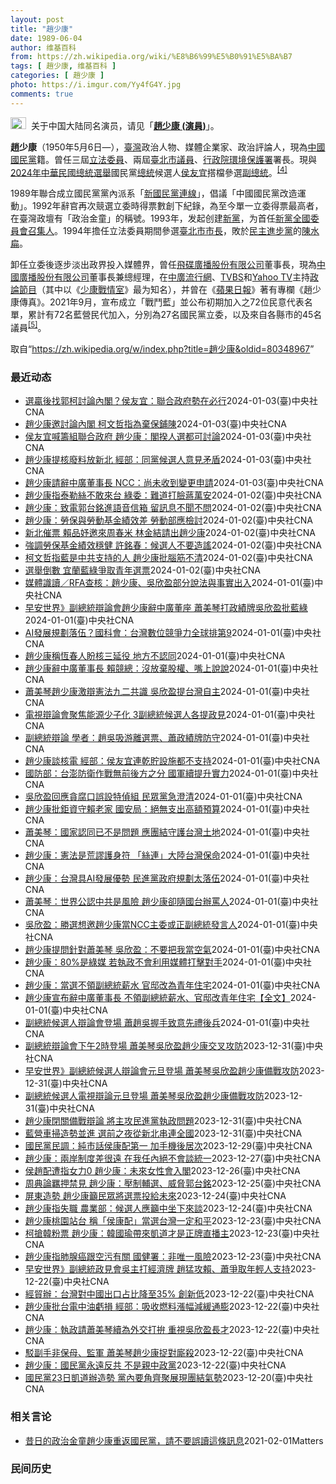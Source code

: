 ```yaml
---
layout: post
title: "趙少康"
date: 1989-06-04
author: 维基百科
from: https://zh.wikipedia.org/wiki/%E8%B6%99%E5%B0%91%E5%BA%B7
tags: [ 趙少康, 维基百科 ]
categories: [ 趙少康 ]
photo: https://i.imgur.com/Yy4fG4Y.jpg
comments: true
---
```

<div class="mw-content-ltr mw-parser-output" lang="zh" dir="ltr"><div role="note" class="hatnote navigation-not-searchable"><span typeof="mw:File"><a href="/wiki/Wikipedia:%E6%B6%88%E6%AD%A7%E4%B9%89" title="Wikipedia:消歧义"><img src="//upload.wikimedia.org/wikipedia/commons/thumb/5/5f/Disambig_gray.svg/25px-Disambig_gray.svg.png" decoding="async" width="25" height="19" class="mw-file-element" srcset="//upload.wikimedia.org/wikipedia/commons/thumb/5/5f/Disambig_gray.svg/38px-Disambig_gray.svg.png 1.5x, //upload.wikimedia.org/wikipedia/commons/thumb/5/5f/Disambig_gray.svg/50px-Disambig_gray.svg.png 2x" data-file-width="220" data-file-height="168"></a></span>&nbsp;&nbsp;关于中国大陆同名演员，请见「<b><a href="/wiki/%E8%B6%99%E5%B0%91%E5%BA%B7_(%E6%BC%94%E5%93%A1)" title="趙少康 (演員)">趙少康 (演員)</a></b>」。</div>

<p><b>趙少康</b>（1950年5月6日<span class="useeditintro" title="Template:BLP editintro">—</span>），<a href="/wiki/%E8%87%BA%E7%81%A3" title="臺灣">臺灣</a>政治人物、媒體企業家、政治評論人，現為<a href="/wiki/%E4%B8%AD%E5%9C%8B%E5%9C%8B%E6%B0%91%E9%BB%A8" title="中國國民黨">中國國民黨</a>籍。曾任三屆<a href="/wiki/%E7%AB%8B%E6%B3%95%E5%A7%94%E5%93%A1" class="mw-redirect" title="立法委員">立法委員</a>、兩屆<a href="/wiki/%E8%87%BA%E5%8C%97%E5%B8%82%E8%AD%B0%E5%93%A1" class="mw-redirect" title="臺北市議員">臺北市議員</a>、<a href="/wiki/%E8%A1%8C%E6%94%BF%E9%99%A2%E7%92%B0%E5%A2%83%E4%BF%9D%E8%AD%B7%E7%BD%B2" class="mw-redirect" title="行政院環境保護署">行政院環境保護署</a>署長。現與<a href="/wiki/2024%E5%B9%B4%E4%B8%AD%E8%8F%AF%E6%B0%91%E5%9C%8B%E7%B8%BD%E7%B5%B1%E9%81%B8%E8%88%89" title="2024年中華民國總統選舉">2024年中華民國總統選舉</a>國民黨<a href="/wiki/%E4%B8%AD%E8%8F%AF%E6%B0%91%E5%9C%8B%E7%B8%BD%E7%B5%B1" title="中華民國總統">總統</a>候選人<a href="/wiki/%E4%BE%AF%E5%8F%8B%E5%AE%9C" title="侯友宜">侯友宜</a>搭檔參選<a href="/wiki/%E4%B8%AD%E8%8F%AF%E6%B0%91%E5%9C%8B%E5%89%AF%E7%B8%BD%E7%B5%B1" title="中華民國副總統">副總統</a>。<sup id="cite_ref-cna20231124_4-0" class="reference"><a href="#cite_note-cna20231124-4">[4]</a></sup>
</p><p>1989年聯合成立國民黨黨內派系「<a href="/wiki/%E6%96%B0%E5%9C%8B%E6%B0%91%E9%BB%A8%E9%80%A3%E7%B7%9A" title="新國民黨連線">新國民黨連線</a>」，倡議「中國國民黨改造運動」。1992年辭官再次競選立委時得票數創下紀錄，為至今單一立委得票最高者，在臺灣政壇有「政治金童」的稱號。1993年，发起创建<a href="/wiki/%E6%96%B0%E9%BB%A8" title="新黨">新黨</a>，为首任<a href="/wiki/%E6%96%B0%E9%BB%A8#歷任最高領導人" title="新黨">新黨全國委員會召集人</a>。1994年擔任立法委員期間參選<a href="/wiki/1994%E5%B9%B4%E4%B8%AD%E8%8F%AF%E6%B0%91%E5%9C%8B%E7%9C%81%E5%B8%82%E9%95%B7%E6%9A%A8%E7%9C%81%E5%B8%82%E8%AD%B0%E5%93%A1%E9%81%B8%E8%88%89" title="1994年中華民國省市長暨省市議員選舉">臺北市市長</a>，敗於<a href="/wiki/%E6%B0%91%E4%B8%BB%E9%80%B2%E6%AD%A5%E9%BB%A8" title="民主進步黨">民主進步黨</a>的<a href="/wiki/%E9%99%B3%E6%B0%B4%E6%89%81" title="陳水扁">陳水扁</a>。
</p><p>卸任立委後逐步淡出政界投入媒體界，曾任<a href="/wiki/%E9%A3%9B%E7%A2%9F%E5%BB%A3%E6%92%AD%E8%82%A1%E4%BB%BD%E6%9C%89%E9%99%90%E5%85%AC%E5%8F%B8" class="mw-redirect" title="飛碟廣播股份有限公司">飛碟廣播股份有限公司</a>董事長，現為<a href="/wiki/%E4%B8%AD%E5%9C%8B%E5%BB%A3%E6%92%AD%E8%82%A1%E4%BB%BD%E6%9C%89%E9%99%90%E5%85%AC%E5%8F%B8" class="mw-redirect" title="中國廣播股份有限公司">中國廣播股份有限公司</a>董事長兼總經理，在<a href="/wiki/%E4%B8%AD%E5%BB%A3%E6%B5%81%E8%A1%8C%E7%B6%B2" title="中廣流行網">中廣流行網</a>、<a href="/wiki/TVBS%E9%A0%BB%E9%81%93" class="mw-redirect" title="TVBS頻道">TVBS</a>和<a href="/wiki/Yahoo_TV" class="mw-redirect" title="Yahoo TV">Yahoo TV</a>主持<a href="/wiki/%E6%94%BF%E8%AB%96%E7%AF%80%E7%9B%AE" title="政論節目">政論節目</a>（其中以《<a href="/wiki/%E5%B0%91%E5%BA%B7%E6%88%B0%E6%83%85%E5%AE%A4" class="mw-redirect" title="少康戰情室">少康戰情室</a>》最为知名），并曾在《<a href="/wiki/%E5%8F%B0%E7%81%A3%E8%98%8B%E6%9E%9C%E6%97%A5%E5%A0%B1" class="mw-redirect" title="台灣蘋果日報">蘋果日報</a>》著有專欄《趙少康傳真》。2021年9月，宣布成立「戰鬥藍」並公布初期加入之72位民意代表名單，累計有72名藍營民代加入，分別為27名國民黨立委，以及來自各縣市的45名議員<sup id="cite_ref-pure-fighters_5-0" class="reference"><a href="#cite_note-pure-fighters-5">[5]</a></sup>。
</p>
<meta property="mw:PageProp/toc">
</div><!--esi <esi:include src="/esitest-fa8a495983347898/content" /> --><noscript><img src="https://login.wikimedia.org/wiki/Special:CentralAutoLogin/start?type=1x1" alt="" width="1" height="1" style="border: none; position: absolute;"></noscript>
<div class="printfooter" data-nosnippet="">取自“<a dir="ltr" href="https://zh.wikipedia.org/w/index.php?title=趙少康&amp;oldid=80348967">https://zh.wikipedia.org/w/index.php?title=趙少康&amp;oldid=80348967</a>”</div><div id="recent-news"><h3>最近动态</h3><ul><li><a href="https://nodebe4.github.io/waimei/2024-01-03/%E9%81%B8%E8%B4%8F%E5%BE%8C%E6%89%BE%E9%83%AD%E6%9F%AF%E8%A8%8E%E8%AB%96%E5%85%A7%E9%96%A3-%E4%BE%AF%E5%8F%8B%E5%AE%9C-%E8%81%AF%E5%90%88%E6%94%BF%E5%BA%9C%E5%8B%A2%E5%9C%A8%E5%BF%85%E8%A1%8C" title="選贏後找郭柯討論內閣？侯友宜：聯合政府勢在必行—— （中央社記者劉冠廷台北4日電）國民黨副總統候選人趙少康表示，如果侯康配贏，可以邀請民眾黨總統候選人柯文哲、鴻海創辦人郭台銘一起討論內閣人事。國...">選贏後找郭柯討論內閣？侯友宜：聯合政府勢在必行</a><time>2024-01-03</time><a class="tag">(臺)中央社CNA</a></li>
<li><a href="https://nodebe4.github.io/waimei/2024-01-03/%E8%B6%99%E5%B0%91%E5%BA%B7%E9%82%80%E8%A8%8E%E8%AB%96%E5%85%A7%E9%96%A3-%E6%9F%AF%E6%96%87%E5%93%B2%E6%8C%87%E7%82%BA%E6%A3%84%E4%BF%9D%E9%8B%AA%E9%99%B3" title="趙少康邀討論內閣 柯文哲指為棄保鋪陳—— （中央社記者郭宣彣新竹縣4日電）國民黨副總統候選人趙少康昨天說，若侯康配贏，可找民眾黨總統候選人柯文哲等討論內閣人事。柯文哲今天說，國民黨沒有正直誠信，...">趙少康邀討論內閣 柯文哲指為棄保鋪陳</a><time>2024-01-03</time><a class="tag">(臺)中央社CNA</a></li>
<li><a href="https://nodebe4.github.io/waimei/2024-01-03/%E4%BE%AF%E5%8F%8B%E5%AE%9C%E5%96%8A%E7%B1%8C%E7%B5%84%E8%81%AF%E5%90%88%E6%94%BF%E5%BA%9C-%E8%B6%99%E5%B0%91%E5%BA%B7-%E9%96%A3%E6%8F%86%E4%BA%BA%E9%81%B8%E9%83%BD%E5%8F%AF%E8%A8%8E%E8%AB%96" title="侯友宜喊籌組聯合政府 趙少康：閣揆人選都可討論—— （中央社記者王承中台北3日電）國民黨總統候選人侯友宜日前表示，聯合政府勢在必行。國民黨副總統候選人趙少康今天說，他個人認為，如果侯康配贏，可以...">侯友宜喊籌組聯合政府 趙少康：閣揆人選都可討論</a><time>2024-01-03</time><a class="tag">(臺)中央社CNA</a></li>
<li><a href="https://nodebe4.github.io/waimei/2024-01-03/%E8%B6%99%E5%B0%91%E5%BA%B7%E6%8F%90%E6%A0%B8%E5%BB%A2%E6%96%99%E6%94%BE%E6%96%B0%E5%8C%97-%E7%B6%93%E9%83%A8-%E5%90%8C%E9%BB%A8%E5%80%99%E9%81%B8%E4%BA%BA%E6%84%8F%E8%A6%8B%E7%9F%9B%E7%9B%BE" title="趙少康提核廢料放新北 經部：同黨候選人意見矛盾—— （中央社記者曾智怡台北3日電）針對國民黨副總統候選人趙少康提出核廢料預計放核一、核二廠地下，意即新北市地下，經濟部表示，「侯市長多次主張新北市...">趙少康提核廢料放新北 經部：同黨候選人意見矛盾</a><time>2024-01-03</time><a class="tag">(臺)中央社CNA</a></li>
<li><a href="https://nodebe4.github.io/waimei/2024-01-03/%E8%B6%99%E5%B0%91%E5%BA%B7%E8%AB%8B%E8%BE%AD%E4%B8%AD%E5%BB%A3%E8%91%A3%E4%BA%8B%E9%95%B7-NCC-%E5%B0%9A%E6%9C%AA%E6%94%B6%E5%88%B0%E8%AE%8A%E6%9B%B4%E7%94%B3%E8%AB%8B" title="趙少康請辭中廣董事長 NCC：尚未收到變更申請—— 國民黨副總統候選人趙少康1日在2024副總統候選人電視辯論會中宣布辭去中廣董事長，會後也向媒體秀出辭職書。中央社記者鄭清元攝 113年1月1日...">趙少康請辭中廣董事長 NCC：尚未收到變更申請</a><time>2024-01-03</time><a class="tag">(臺)中央社CNA</a></li>
<li><a href="https://nodebe4.github.io/waimei/2024-01-02/%E8%B6%99%E5%B0%91%E5%BA%B7%E6%8C%87%E6%B3%B0%E5%8B%92%E7%B5%B2%E4%B8%8D%E6%95%A2%E4%BE%86%E5%8F%B0-%E7%B6%A0%E5%A7%94-%E9%9B%A3%E9%81%93%E6%89%93%E8%87%89%E8%94%A3%E8%90%AC%E5%AE%89" title="趙少康指泰勒絲不敢來台 綠委：難道打臉蔣萬安—— （中央社記者王揚宇台北3日電）針對國民黨副總統候選人趙少康指稱，歌手泰勒絲因為台灣有戰爭風險不敢來，民進黨立法院黨團副書記長洪申翰今天受訪表示，...">趙少康指泰勒絲不敢來台 綠委：難道打臉蔣萬安</a><time>2024-01-02</time><a class="tag">(臺)中央社CNA</a></li>
<li><a href="https://nodebe4.github.io/waimei/2024-01-02/%E8%B6%99%E5%B0%91%E5%BA%B7-%E8%87%B4%E9%9B%BB%E9%83%AD%E5%8F%B0%E9%8A%98%E9%80%B2%E8%AA%9E%E9%9F%B3%E4%BF%A1%E7%AE%B1-%E7%95%99%E8%A8%8A%E6%81%AF%E4%B8%8D%E8%81%9E%E4%B8%8D%E5%95%8F" title="趙少康：致電郭台銘進語音信箱 留訊息不聞不問—— （中央社記者高華謙台北2日電）國民黨副總統候選人趙少康今天說，他至今打電話給鴻海創辦人郭台銘都直接進語音信箱，他有留話也有寫訊息，但郭台銘都不聞...">趙少康：致電郭台銘進語音信箱 留訊息不聞不問</a><time>2024-01-02</time><a class="tag">(臺)中央社CNA</a></li>
<li><a href="https://nodebe4.github.io/waimei/2024-01-02/%E8%B6%99%E5%B0%91%E5%BA%B7-%E5%8B%9E%E4%BF%9D%E8%88%87%E5%8B%9E%E5%8B%95%E5%9F%BA%E9%87%91%E7%B8%BE%E6%95%88%E5%B7%AE-%E5%8B%9E%E5%8B%95%E9%83%A8%E6%87%89%E6%AA%A2%E8%A8%8E" title="趙少康：勞保與勞動基金績效差 勞動部應檢討—— （中央社記者高華謙、范正祥台北2日電）針對勞動部指勞動基金與勞保基金收益率皆創歷年新高，國民黨副總統候選人趙少康表示，去年勞動部績效沒有台股大盤一...">趙少康：勞保與勞動基金績效差 勞動部應檢討</a><time>2024-01-02</time><a class="tag">(臺)中央社CNA</a></li>
<li><a href="https://nodebe4.github.io/waimei/2024-01-02/%E6%96%B0%E5%8C%97%E5%82%AC%E7%A5%A8-%E8%B3%B4%E5%93%81%E5%A6%A4%E9%82%80%E4%BE%86%E5%91%A8%E6%98%A5%E7%B1%B3-%E6%9E%97%E9%87%91%E7%B5%90%E8%AB%8B%E5%87%BA%E8%B6%99%E5%B0%91%E5%BA%B7" title="新北催票 賴品妤邀來周春米 林金結請出趙少康—— （中央社記者王鴻國新北2日電）進入黃金周最後衝刺，新北市各政黨立委候選人都拚掃街拜票，民進黨候選人賴品妤邀屏東縣長周春米市場拜票，而國民黨候選人...">新北催票 賴品妤邀來周春米 林金結請出趙少康</a><time>2024-01-02</time><a class="tag">(臺)中央社CNA</a></li>
<li><a href="https://nodebe4.github.io/waimei/2024-01-02/%E5%BC%B7%E8%AA%BF%E5%8B%9E%E4%BF%9D%E5%9F%BA%E9%87%91%E7%B8%BE%E6%95%88%E7%A9%A9%E5%81%A5-%E8%A8%B1%E9%8A%98%E6%98%A5-%E5%80%99%E9%81%B8%E4%BA%BA%E4%B8%8D%E8%A6%81%E9%80%A0%E8%AC%A0" title="強調勞保基金績效穩健 許銘春：候選人不要造謠—— （中央社記者蔡孟妤高雄2日電）針對國民黨副總統候選人趙少康提到應提高勞保基金管理收益，勞動部長許銘春今天說，勞保基金績效穩健，去年全年收益估可超...">強調勞保基金績效穩健 許銘春：候選人不要造謠</a><time>2024-01-02</time><a class="tag">(臺)中央社CNA</a></li>
<li><a href="https://nodebe4.github.io/waimei/2024-01-02/%E6%9F%AF%E6%96%87%E5%93%B2%E6%8C%87%E8%97%8D%E6%98%AF%E4%B8%AD%E5%85%B1%E6%94%AF%E6%8C%81%E7%9A%84%E4%BA%BA-%E8%B6%99%E5%B0%91%E5%BA%B7%E6%89%B9%E8%85%A6%E7%AD%8B%E4%B8%8D%E6%B8%85" title="柯文哲指藍是中共支持的人 趙少康批腦筋不清—— （中央社記者王鴻國新北2日電）針對是否與國民黨還有得談的議題，民眾黨總統候選人柯文哲今天表示，「已經是中共支持的人了，還談什麼」。國民黨副總統候選...">柯文哲指藍是中共支持的人 趙少康批腦筋不清</a><time>2024-01-02</time><a class="tag">(臺)中央社CNA</a></li>
<li><a href="https://nodebe4.github.io/waimei/2024-01-02/%E9%81%B8%E8%88%89%E5%80%92%E6%95%B8-%E5%AE%9C%E8%98%AD%E8%97%8D%E7%B6%A0%E7%88%AD%E5%8F%96%E9%9D%92%E5%B9%B4%E9%81%B8%E7%A5%A8" title="選舉倒數 宜蘭藍綠爭取青年選票—— （中央社記者沈如峰宜蘭縣2日電）選舉倒數，宜蘭綠營明天起增派「青年陸戰隊」掃街，爭取青年等族群選票；宜蘭藍營預定明天邀請國民黨副總統候選人趙少康與青年對談，盼...">選舉倒數 宜蘭藍綠爭取青年選票</a><time>2024-01-02</time><a class="tag">(臺)中央社CNA</a></li>
<li><a href="https://nodebe4.github.io/waimei/2024-01-01/%E5%AA%92%E9%AB%94%E8%AD%98%E8%AE%80-RFA%E6%9F%A5%E6%A0%B8-%E8%B6%99%E5%B0%91%E5%BA%B7-%E5%90%B3%E6%AC%A3%E7%9B%88%E9%83%A8%E5%88%86%E8%AA%AA%E6%B3%95%E8%88%87%E4%BA%8B%E5%AF%A6%E5%87%BA%E5%85%A5" title="媒體識讀／RFA查核：趙少康、吳欣盈部分說法與事實出入—— （中央社記者葉冠吟台北2日電）自由亞洲電台（RFA）針對昨天2024副總統辯論會發言查證，指國民黨副總統候選人趙少康批「五月天事件」為...">媒體識讀／RFA查核：趙少康、吳欣盈部分說法與事實出入</a><time>2024-01-01</time><a class="tag">(臺)中央社CNA</a></li>
<li><a href="https://nodebe4.github.io/waimei/2024-01-01/%E6%97%A9%E5%AE%89%E4%B8%96%E7%95%8C-%E5%89%AF%E7%B8%BD%E7%B5%B1%E8%BE%AF%E8%AB%96%E6%9C%83%E8%B6%99%E5%B0%91%E5%BA%B7%E8%BE%AD%E4%B8%AD%E5%BB%A3%E8%91%A3%E5%BA%A7-%E8%95%AD%E7%BE%8E%E7%90%B4%E6%89%93%E6%94%BF%E7%B8%BE%E7%89%8C%E5%90%B3%E6%AC%A3%E7%9B%88%E6%89%B9%E8%97%8D%E7%B6%A0" title="早安世界》副總統辯論會趙少康辭中廣董座 蕭美琴打政績牌吳欣盈批藍綠—— 2024副總統候選人電視辯論會1日下午在公視登場，民進黨副總統候選人蕭美琴（左）、民眾黨副總統候選人吳欣盈（中）抵達會場、...">早安世界》副總統辯論會趙少康辭中廣董座 蕭美琴打政績牌吳欣盈批藍綠</a><time>2024-01-01</time><a class="tag">(臺)中央社CNA</a></li>
<li><a href="https://nodebe4.github.io/waimei/2024-01-01/AI%E7%99%BC%E5%B1%95%E8%A6%8F%E5%8A%83%E8%90%BD%E4%BC%8D-%E5%9C%8B%E7%A7%91%E6%9C%83-%E5%8F%B0%E7%81%A3%E6%95%B8%E4%BD%8D%E7%AB%B6%E7%88%AD%E5%8A%9B%E5%85%A8%E7%90%83%E6%8E%92%E7%AC%AC9" title="AI發展規劃落伍？國科會：台灣數位競爭力全球排第9—— （中央社記者謝方娪台北1日電）國民黨副總統候選人趙少康今天在電視辯論會指出，台灣具AI發展優勢，但民進黨政府規劃太落伍。國科會表示，依20...">AI發展規劃落伍？國科會：台灣數位競爭力全球排第9</a><time>2024-01-01</time><a class="tag">(臺)中央社CNA</a></li>
<li><a href="https://nodebe4.github.io/waimei/2024-01-01/%E8%B6%99%E5%B0%91%E5%BA%B7%E7%A8%B1%E6%81%86%E6%98%A5%E4%BA%BA%E7%9B%BC%E6%A0%B8%E4%B8%89%E5%BB%B6%E5%BD%B9-%E5%9C%B0%E6%96%B9%E4%B8%8D%E8%AA%8D%E5%90%8C" title="趙少康稱恆春人盼核三延役 地方不認同—— （中央社記者李卉婷屏東縣1日電）國民黨副總統候選人趙少康今天稱核三廠附近居民要求延役，因「核電廠沒危險又可領高補助」。恆春民眾表示，台電承諾除役25年回...">趙少康稱恆春人盼核三延役 地方不認同</a><time>2024-01-01</time><a class="tag">(臺)中央社CNA</a></li>
<li><a href="https://nodebe4.github.io/waimei/2024-01-01/%E8%B6%99%E5%B0%91%E5%BA%B7%E8%BE%AD%E4%B8%AD%E5%BB%A3%E8%91%A3%E4%BA%8B%E9%95%B7-%E8%B3%B4%E7%AB%B6%E7%B8%BD-%E6%B2%92%E6%94%BE%E6%A3%84%E8%82%A1%E6%AC%8A-%E5%98%B4%E4%B8%8A%E8%AA%AA%E8%AA%AA" title="趙少康辭中廣董事長 賴競總：沒放棄股權、嘴上說說—— （中央社記者葉素萍台北1日電）國民黨副總統候選人趙少康在辯論會宣布辭去中廣董事長，民進黨總統候選人賴清德競總發言人戴瑋姍說，趙少康中廣股份約...">趙少康辭中廣董事長 賴競總：沒放棄股權、嘴上說說</a><time>2024-01-01</time><a class="tag">(臺)中央社CNA</a></li>
<li><a href="https://nodebe4.github.io/waimei/2024-01-01/%E8%95%AD%E7%BE%8E%E7%90%B4%E8%B6%99%E5%B0%91%E5%BA%B7%E6%BF%80%E8%BE%AF%E6%86%B2%E6%B3%95%E4%B9%9D%E4%BA%8C%E5%85%B1%E8%AD%98-%E5%90%B3%E6%AC%A3%E7%9B%88%E6%8F%90%E5%8F%B0%E7%81%A3%E8%87%AA%E4%B8%BB" title="蕭美琴趙少康激辯憲法九二共識 吳欣盈提台灣自主—— （中央社記者游凱翔、王承中台北1日電）副總統辯論會今天登場，猶如總統辯論延長賽，交鋒憲法和九二共識等兩岸議題。趙少康批評民進黨是兩岸最大風險，...">蕭美琴趙少康激辯憲法九二共識 吳欣盈提台灣自主</a><time>2024-01-01</time><a class="tag">(臺)中央社CNA</a></li>
<li><a href="https://nodebe4.github.io/waimei/2024-01-01/%E9%9B%BB%E8%A6%96%E8%BE%AF%E8%AB%96%E6%9C%83%E8%81%9A%E7%84%A6%E8%83%BD%E6%BA%90%E5%B0%91%E5%AD%90%E5%8C%96-3%E5%89%AF%E7%B8%BD%E7%B5%B1%E5%80%99%E9%81%B8%E4%BA%BA%E5%90%84%E6%8F%90%E6%94%BF%E8%A6%8B" title="電視辯論會聚焦能源少子化 3副總統候選人各提政見—— （中央社記者陳俊華台北1日電）副總統電視辯論會今天登場，民眾黨副總統候選人吳欣盈、民進黨副總統候選人蕭美琴與國民黨副總統候選人趙少康，針對媒...">電視辯論會聚焦能源少子化 3副總統候選人各提政見</a><time>2024-01-01</time><a class="tag">(臺)中央社CNA</a></li>
<li><a href="https://nodebe4.github.io/waimei/2024-01-01/%E5%89%AF%E7%B8%BD%E7%B5%B1%E8%BE%AF%E8%AB%96-%E5%AD%B8%E8%80%85-%E8%B6%99%E5%90%B3%E5%90%B8%E6%B8%B8%E9%9B%A2%E9%81%B8%E7%A5%A8-%E8%95%AD%E6%94%BF%E7%B8%BE%E7%89%8C%E9%98%B2%E5%AE%88" title="副總統辯論 學者：趙吳吸游離選票、蕭政績牌防守—— （中央社記者賴于榛台北1日電）副總統候選人電視辯論會落幕，學者解析，趙少康、吳欣盈各自提出生育教養、以及投資法令等論述，推測是想吸引特定族群或...">副總統辯論 學者：趙吳吸游離選票、蕭政績牌防守</a><time>2024-01-01</time><a class="tag">(臺)中央社CNA</a></li>
<li><a href="https://nodebe4.github.io/waimei/2024-01-01/%E8%B6%99%E5%B0%91%E5%BA%B7%E8%AB%87%E6%A0%B8%E9%9B%BB-%E7%B6%93%E9%83%A8-%E4%BE%AF%E5%8F%8B%E5%AE%9C%E9%80%A3%E4%B9%BE%E8%B2%AF%E8%A8%AD%E6%96%BD%E9%83%BD%E4%B8%8D%E6%94%AF%E6%8C%81" title="趙少康談核電 經部：侯友宜連乾貯設施都不支持—— （中央社記者謝方娪台北1日電）2024大選副總統候選人電視辯論會今天登場，針對國民黨副總統候選人趙少康談及核電，經濟部表示，趙少康主張在新北大量...">趙少康談核電 經部：侯友宜連乾貯設施都不支持</a><time>2024-01-01</time><a class="tag">(臺)中央社CNA</a></li>
<li><a href="https://nodebe4.github.io/waimei/2024-01-01/%E5%9C%8B%E9%98%B2%E9%83%A8-%E5%8F%B0%E6%BE%8E%E9%98%B2%E8%A1%9B%E4%BD%9C%E6%88%B0%E7%84%A1%E5%89%8D%E5%BE%8C%E6%96%B9%E4%B9%8B%E5%88%86-%E5%9C%8B%E8%BB%8D%E7%BA%8C%E6%8F%90%E5%8D%87%E5%AF%A6%E5%8A%9B" title="國防部：台澎防衛作戰無前後方之分 國軍續提升實力—— （中央社記者游凱翔台北1日電）民眾黨副總統候選人吳欣盈、國民黨副總統候選人趙少康今天質疑軍購弊案連連，及錯誤的戰略思維。國防部回應，台灣國防...">國防部：台澎防衛作戰無前後方之分 國軍續提升實力</a><time>2024-01-01</time><a class="tag">(臺)中央社CNA</a></li>
<li><a href="https://nodebe4.github.io/waimei/2024-01-01/%E5%90%B3%E6%AC%A3%E7%9B%88%E5%9B%9E%E6%87%89%E8%B2%AA%E8%85%90%E5%8F%A3%E8%AA%A4%E8%A8%AD%E7%89%B9%E5%81%B5%E7%B5%84-%E6%B0%91%E7%9C%BE%E9%BB%A8%E6%80%A5%E6%BE%84%E6%B8%85" title="吳欣盈回應貪腐口誤設特偵組 民眾黨急澄清—— （中央社記者游凱翔台北1日電）國民黨副總統候選人趙少康今天在辯論會批綠能已成貪瀆外衣，民眾黨副總統候選人吳欣盈說，要有特偵組發揮獨立辦案制度，而非設...">吳欣盈回應貪腐口誤設特偵組 民眾黨急澄清</a><time>2024-01-01</time><a class="tag">(臺)中央社CNA</a></li>
<li><a href="https://nodebe4.github.io/waimei/2024-01-01/%E8%B6%99%E5%B0%91%E5%BA%B7%E6%89%B9%E9%89%85%E8%B3%87%E5%AE%88%E8%B3%B4%E8%80%81%E5%AE%B6-%E5%9C%8B%E5%AE%89%E5%B1%80-%E7%B5%95%E7%84%A1%E6%94%AF%E5%87%BA%E9%AB%98%E9%A1%8D%E9%A0%90%E7%AE%97" title="趙少康批鉅資守賴老家 國安局：絕無支出高額預算—— （中央社記者游凱翔台北1日電）國民黨副總統候選人趙少康今天在辯論會批國安局租用賴清德萬里老家違法房舍，4年要花費7000萬，質疑貪瀆。國安局回...">趙少康批鉅資守賴老家 國安局：絕無支出高額預算</a><time>2024-01-01</time><a class="tag">(臺)中央社CNA</a></li>
<li><a href="https://nodebe4.github.io/waimei/2024-01-01/%E8%95%AD%E7%BE%8E%E7%90%B4-%E5%9C%8B%E5%AE%B6%E8%AA%8D%E5%90%8C%E5%B7%B2%E4%B8%8D%E6%98%AF%E5%95%8F%E9%A1%8C-%E6%87%89%E5%9C%98%E7%B5%90%E5%AE%88%E8%AD%B7%E5%8F%B0%E7%81%A3%E5%9C%9F%E5%9C%B0" title="蕭美琴：國家認同已不是問題 應團結守護台灣土地—— （中央社記者謝方娪台北1日電）2024大選副總統候選人電視辯論會今天舉行，面對國民黨副總統候選人趙少康詢問對中華民國的認同，民進黨副總統候選人...">蕭美琴：國家認同已不是問題 應團結守護台灣土地</a><time>2024-01-01</time><a class="tag">(臺)中央社CNA</a></li>
<li><a href="https://nodebe4.github.io/waimei/2024-01-01/%E8%B6%99%E5%B0%91%E5%BA%B7-%E6%86%B2%E6%B3%95%E6%98%AF%E8%8D%92%E8%AC%AC%E8%AD%B7%E8%BA%AB%E7%AC%A6-%E7%B5%B2%E9%80%A3-%E5%A4%A7%E9%99%B8%E5%8F%B0%E7%81%A3%E4%BF%9D%E5%91%BD" title="趙少康：憲法是荒謬護身符 「絲連」大陸台灣保命—— （中央社記者高華謙台北1日電）國民黨副總統候選人趙少康今天在辯論會結論表示，「我們的憲法是看起來不符現實，我也承認，甚至還有點荒謬，我們怎麼包...">趙少康：憲法是荒謬護身符 「絲連」大陸台灣保命</a><time>2024-01-01</time><a class="tag">(臺)中央社CNA</a></li>
<li><a href="https://nodebe4.github.io/waimei/2024-01-01/%E8%B6%99%E5%B0%91%E5%BA%B7-%E5%8F%B0%E7%81%A3%E5%85%B7AI%E7%99%BC%E5%B1%95%E5%84%AA%E5%8B%A2-%E6%B0%91%E9%80%B2%E9%BB%A8%E6%94%BF%E5%BA%9C%E8%A6%8F%E5%8A%83%E5%A4%AA%E8%90%BD%E4%BC%8D" title="趙少康：台灣具AI發展優勢 民進黨政府規劃太落伍—— （中央社記者陳俊華台北1日電）國民黨副總統候選人趙少康今天說，台灣具AI發展優勢，原本希望AI能像半導體一樣，超越大陸一個世代，但經濟部10...">趙少康：台灣具AI發展優勢 民進黨政府規劃太落伍</a><time>2024-01-01</time><a class="tag">(臺)中央社CNA</a></li>
<li><a href="https://nodebe4.github.io/waimei/2024-01-01/%E8%95%AD%E7%BE%8E%E7%90%B4-%E4%B8%96%E7%95%8C%E5%85%AC%E8%AA%8D%E4%B8%AD%E5%85%B1%E6%98%AF%E9%A2%A8%E9%9A%AA-%E8%B6%99%E5%B0%91%E5%BA%B7%E5%8D%BB%E9%9A%A8%E5%9C%8B%E5%8F%B0%E8%BE%A6%E7%BD%B5%E4%BA%BA" title="蕭美琴：世界公認中共是風險 趙少康卻隨國台辦罵人—— （中央社記者賴于榛台北1日電）民進黨副總統候選人蕭美琴今天在電視辯論會時表示，中國共產黨被世界公認造成風險，趙少康卻總是跟個國台辦基調罵人，...">蕭美琴：世界公認中共是風險 趙少康卻隨國台辦罵人</a><time>2024-01-01</time><a class="tag">(臺)中央社CNA</a></li>
<li><a href="https://nodebe4.github.io/waimei/2024-01-01/%E5%90%B3%E6%AC%A3%E7%9B%88-%E5%8B%9D%E9%81%B8%E6%83%B3%E9%82%80%E8%B6%99%E5%B0%91%E5%BA%B7%E7%95%B6NCC%E4%B8%BB%E5%A7%94%E6%88%96%E6%AD%A3%E5%89%AF%E7%B8%BD%E7%B5%B1%E7%99%BC%E8%A8%80%E4%BA%BA" title="吳欣盈：勝選想邀趙少康當NCC主委或正副總統發言人—— （中央社記者黃雅詩台北1日電）民眾黨副總統候選人吳欣盈今天在辯論會交叉詰問中說，應稱呼國民黨副總統候選人趙少康為「侯先生」，因為趙少康總把...">吳欣盈：勝選想邀趙少康當NCC主委或正副總統發言人</a><time>2024-01-01</time><a class="tag">(臺)中央社CNA</a></li>
<li><a href="https://nodebe4.github.io/waimei/2024-01-01/%E8%B6%99%E5%B0%91%E5%BA%B7%E6%8F%90%E5%95%8F%E9%87%9D%E5%B0%8D%E8%95%AD%E7%BE%8E%E7%90%B4-%E5%90%B3%E6%AC%A3%E7%9B%88-%E4%B8%8D%E8%A6%81%E6%8A%8A%E6%88%91%E7%95%B6%E7%A9%BA%E6%B0%A3" title="趙少康提問針對蕭美琴 吳欣盈：不要把我當空氣—— 民眾黨副總統候選人吳欣盈（圖）1日在電視辯論會第3階段交叉詰問，回應國民黨副總統候選人趙少康。（圖取自公視新聞網 YouTube頻道網頁yout...">趙少康提問針對蕭美琴 吳欣盈：不要把我當空氣</a><time>2024-01-01</time><a class="tag">(臺)中央社CNA</a></li>
<li><a href="https://nodebe4.github.io/waimei/2024-01-01/%E8%B6%99%E5%B0%91%E5%BA%B7-80-%E6%98%AF%E7%B6%A0%E5%AA%92-%E8%8B%A5%E5%9F%B7%E6%94%BF%E4%B8%8D%E6%9C%83%E5%88%A9%E7%94%A8%E5%AA%92%E9%AB%94%E6%89%93%E6%93%8A%E5%B0%8D%E6%89%8B" title="趙少康：80%是綠媒 若執政不會利用媒體打擊對手—— （中央社記者陳俊華台北1日電）國民黨副總統候選人趙少康今天在電視辯論會表示，現在幾乎有80%媒體都是綠媒，每天在幫民進黨宣傳；如果國民黨執政...">趙少康：80%是綠媒 若執政不會利用媒體打擊對手</a><time>2024-01-01</time><a class="tag">(臺)中央社CNA</a></li>
<li><a href="https://nodebe4.github.io/waimei/2024-01-01/%E8%B6%99%E5%B0%91%E5%BA%B7-%E7%95%B6%E9%81%B8%E4%B8%8D%E9%A0%98%E5%89%AF%E7%B8%BD%E7%B5%B1%E8%96%AA%E6%B0%B4-%E5%AE%98%E9%82%B8%E6%94%B9%E7%82%BA%E9%9D%92%E5%B9%B4%E4%BD%8F%E5%AE%85" title="趙少康：當選不領副總統薪水 官邸改為青年住宅—— 影片來源：公視新聞網 （中央社記者劉冠廷台北1日電）2024大選副總統候選人電視辯論會今天舉行，國民黨副總統候選人趙少康會中宣布辭去中廣董事長職...">趙少康：當選不領副總統薪水 官邸改為青年住宅</a><time>2024-01-01</time><a class="tag">(臺)中央社CNA</a></li>
<li><a href="https://nodebe4.github.io/waimei/2024-01-01/%E8%B6%99%E5%B0%91%E5%BA%B7%E5%AE%A3%E5%B8%83%E8%BE%AD%E4%B8%AD%E5%BB%A3%E8%91%A3%E4%BA%8B%E9%95%B7-%E4%B8%8D%E9%A0%98%E5%89%AF%E7%B8%BD%E7%B5%B1%E8%96%AA%E6%B0%B4-%E5%AE%98%E9%82%B8%E6%94%B9%E9%9D%92%E5%B9%B4%E4%BD%8F%E5%AE%85-%E5%85%A8%E6%96%87" title="趙少康宣布辭中廣董事長 不領副總統薪水、官邸改青年住宅【全文】—— 2024大選副總統候選人電視辯論會1日登場，國民黨副總統候選人趙少康在會中宣布辭去中廣董事長，並現場簽署辭職書。（圖取自公視新...">趙少康宣布辭中廣董事長 不領副總統薪水、官邸改青年住宅【全文】</a><time>2024-01-01</time><a class="tag">(臺)中央社CNA</a></li>
<li><a href="https://nodebe4.github.io/waimei/2024-01-01/%E5%89%AF%E7%B8%BD%E7%B5%B1%E5%80%99%E9%81%B8%E4%BA%BA%E8%BE%AF%E8%AB%96%E6%9C%83%E7%99%BB%E5%A0%B4-%E8%95%AD%E8%B6%99%E5%90%B3%E6%8F%A1%E6%89%8B%E8%87%B4%E6%84%8F%E5%85%88%E7%A6%AE%E5%BE%8C%E5%85%B5" title="副總統候選人辯論會登場 蕭趙吳握手致意先禮後兵—— 民進黨副總統候選人蕭美琴（左）、國民黨候選人趙少康（右）、民眾黨候選人吳欣盈（中）1日出席副總統候選人電視辯論會，會前三人握手致意。（圖取自公...">副總統候選人辯論會登場 蕭趙吳握手致意先禮後兵</a><time>2024-01-01</time><a class="tag">(臺)中央社CNA</a></li>
<li><a href="https://nodebe4.github.io/waimei/2023-12-31/%E5%89%AF%E7%B8%BD%E7%B5%B1%E8%BE%AF%E8%AB%96%E6%9C%83%E4%B8%8B%E5%8D%882%E6%99%82%E7%99%BB%E5%A0%B4-%E8%95%AD%E7%BE%8E%E7%90%B4%E5%90%B3%E6%AC%A3%E7%9B%88%E8%B6%99%E5%B0%91%E5%BA%B7%E4%BA%A4%E5%8F%89%E6%94%BB%E9%98%B2" title="副總統辯論會下午2時登場 蕭美琴吳欣盈趙少康交叉攻防—— 2024大選倒數，唯一一場副總統候選人辯論會今天下午2時在公視登場，民眾黨副總統候選人吳欣盈、民進黨副總統候選人蕭美琴、國民黨副總統候選...">副總統辯論會下午2時登場 蕭美琴吳欣盈趙少康交叉攻防</a><time>2023-12-31</time><a class="tag">(臺)中央社CNA</a></li>
<li><a href="https://nodebe4.github.io/waimei/2023-12-31/%E6%97%A9%E5%AE%89%E4%B8%96%E7%95%8C-%E5%89%AF%E7%B8%BD%E7%B5%B1%E5%80%99%E9%81%B8%E4%BA%BA%E8%BE%AF%E8%AB%96%E6%9C%83%E5%85%83%E6%97%A6%E7%99%BB%E5%A0%B4-%E8%95%AD%E7%BE%8E%E7%90%B4%E5%90%B3%E6%AC%A3%E7%9B%88%E8%B6%99%E5%B0%91%E5%BA%B7%E5%82%99%E6%88%B0%E6%94%BB%E9%98%B2" title="早安世界》副總統候選人辯論會元旦登場 蕭美琴吳欣盈趙少康備戰攻防—— 副總統候選人辯論元旦下午2時登場，發言順序經抽籤序為民進黨副總統候選人蕭美琴（左起）、民眾黨副總統候選人吳欣盈、國民黨副總統...">早安世界》副總統候選人辯論會元旦登場 蕭美琴吳欣盈趙少康備戰攻防</a><time>2023-12-31</time><a class="tag">(臺)中央社CNA</a></li>
<li><a href="https://nodebe4.github.io/waimei/2023-12-31/%E5%89%AF%E7%B8%BD%E7%B5%B1%E5%80%99%E9%81%B8%E4%BA%BA%E9%9B%BB%E8%A6%96%E8%BE%AF%E8%AB%96%E5%85%83%E6%97%A6%E7%99%BB%E5%A0%B4-%E8%95%AD%E7%BE%8E%E7%90%B4%E5%90%B3%E6%AC%A3%E7%9B%88%E8%B6%99%E5%B0%91%E5%BA%B7%E5%82%99%E6%88%B0%E6%94%BB%E9%98%B2" title="副總統候選人電視辯論元旦登場 蕭美琴吳欣盈趙少康備戰攻防—— 副總統候選人辯論元旦下午2時登場，發言順序經抽籤序為民進黨副總統候選人蕭美琴（左起）、民眾黨副總統候選人吳欣盈、國民黨副總統候選人趙...">副總統候選人電視辯論元旦登場 蕭美琴吳欣盈趙少康備戰攻防</a><time>2023-12-31</time><a class="tag">(臺)中央社CNA</a></li>
<li><a href="https://nodebe4.github.io/waimei/2023-12-31/%E8%B6%99%E5%B0%91%E5%BA%B7%E9%96%89%E9%97%9C%E5%82%99%E6%88%B0%E8%BE%AF%E8%AB%96-%E5%B0%87%E4%B8%BB%E6%94%BB%E6%B0%91%E9%80%B2%E9%BB%A8%E5%9F%B7%E6%94%BF%E5%95%8F%E9%A1%8C" title="趙少康閉關備戰辯論 將主攻民進黨執政問題—— （中央社記者高華謙台北31日電）副總統候選人電視辯論會明天登場，國民黨副總統候選人趙少康今天表示，上午掃完街後，預計下午開始備戰辯論，由於辯論的議題...">趙少康閉關備戰辯論 將主攻民進黨執政問題</a><time>2023-12-31</time><a class="tag">(臺)中央社CNA</a></li>
<li><a href="https://nodebe4.github.io/waimei/2023-12-31/%E8%97%8D%E7%87%9F%E8%BB%8A%E6%8E%83%E9%80%A0%E5%8B%A2%E4%B8%A6%E9%80%B2-%E9%81%B8%E5%89%8D%E4%B9%8B%E5%A4%9C%E5%BE%9E%E6%96%B0%E5%8C%97%E4%B8%B2%E9%80%A3%E5%85%A8%E5%9C%8B" title="藍營車掃造勢並進 選前之夜從新北串連全國—— 國民黨12月23日晚間在凱達格蘭大道舉行大型造勢活動，為黨籍正副總統候選人侯友宜（前右4）、趙少康（前右3）拚選情。中央社記者張新偉攝 112年12...">藍營車掃造勢並進 選前之夜從新北串連全國</a><time>2023-12-31</time><a class="tag">(臺)中央社CNA</a></li>
<li><a href="https://nodebe4.github.io/waimei/2023-12-29/%E5%9C%8B%E6%B0%91%E9%BB%A8%E6%B0%91%E8%AA%BF-%E7%B4%94%E5%B8%82%E8%A9%B1%E4%BE%AF%E5%BA%B7%E9%85%8D%E7%AC%AC%E4%B8%80-%E5%8A%A0%E6%89%8B%E6%A9%9F%E5%BE%8C%E5%B1%85%E6%AC%A1" title="國民黨民調：純市話侯康配第一 加手機後居次—— 國民黨正副總統候選人侯友宜（左）與趙少康（右）。（中央社檔案照片） （中央社記者劉冠廷台北30日電）2024總統大選民調封關倒數。國民黨今天公布總...">國民黨民調：純市話侯康配第一 加手機後居次</a><time>2023-12-29</time><a class="tag">(臺)中央社CNA</a></li>
<li><a href="https://nodebe4.github.io/waimei/2023-12-27/%E8%B6%99%E5%B0%91%E5%BA%B7-%E5%85%A9%E5%B2%B8%E5%88%B6%E5%BA%A6%E5%B7%AE%E5%BE%88%E9%81%A0-%E5%9C%A8%E6%88%91%E4%BB%BB%E5%85%A7%E7%B5%95%E4%B8%8D%E6%9C%83%E8%AB%87%E7%B5%B1%E4%B8%80" title="趙少康：兩岸制度差很遠 在我任內絕不會談統一—— （中央社記者葉臻桃園27日電）中國國民黨副總統候選人趙少康今天表示，以兩岸目前的情況，能夠恢復溝通就是很大突破，兩岸現在的制度差很遠，根本沒有條...">趙少康：兩岸制度差很遠 在我任內絕不會談統一</a><time>2023-12-27</time><a class="tag">(臺)中央社CNA</a></li>
<li><a href="https://nodebe4.github.io/waimei/2023-12-26/%E4%BE%AF%E8%B6%99%E9%85%8D%E9%81%AD%E6%8C%87%E5%A5%B3%E5%8A%9B0-%E8%B6%99%E5%B0%91%E5%BA%B7-%E6%9C%AA%E4%BE%86%E5%A5%B3%E6%80%A7%E6%9C%83%E5%85%A5%E9%96%A3" title="侯趙配遭指女力0 趙少康：未來女性會入閣—— 國民黨副總統候選人趙少康（左）26日晚間與清華大學學生座談，會前受訪被問及對民進黨總統候選人賴清德指「侯趙配」女力是0，趙少康表示，將來在內閣一定會...">侯趙配遭指女力0 趙少康：未來女性會入閣</a><time>2023-12-26</time><a class="tag">(臺)中央社CNA</a></li>
<li><a href="https://nodebe4.github.io/waimei/2023-12-25/%E5%91%A8%E5%85%B8%E8%AB%96%E7%BE%88%E6%8A%BC%E7%A6%81%E8%A6%8B-%E8%B6%99%E5%B0%91%E5%BA%B7-%E5%A3%93%E5%88%B6%E8%BC%94%E9%81%B8-%E5%A8%81%E8%84%85%E9%83%AD%E5%8F%B0%E9%8A%98" title="周典論羈押禁見 趙少康：壓制輔選、威脅郭台銘—— （中央社記者吳睿騏桃園26日電）國民黨屏東縣議長周典論因屏檢認違反總統副總統選舉罷免法連署行賄罪遭羈押禁見，國民黨副總統候選人趙少康今天表示，這...">周典論羈押禁見 趙少康：壓制輔選、威脅郭台銘</a><time>2023-12-25</time><a class="tag">(臺)中央社CNA</a></li>
<li><a href="https://nodebe4.github.io/waimei/2023-12-24/%E5%B1%8F%E6%9D%B1%E9%80%A0%E5%8B%A2-%E8%B6%99%E5%B0%91%E5%BA%B7%E7%B1%B2%E6%B0%91%E7%9C%BE%E5%B0%87%E9%81%B8%E7%A5%A8%E6%8A%95%E7%B5%A6%E6%9C%AA%E4%BE%86" title="屏東造勢 趙少康籲民眾將選票投給未來—— （中央社記者李卉婷屏東縣24日電）國民黨副總統候選人趙少康今天到屏東，分別在恆春鎮及東港鎮造勢，批評民進黨執政8年，與中國沒有溝通交流、兩岸緊張，呼籲民...">屏東造勢 趙少康籲民眾將選票投給未來</a><time>2023-12-24</time><a class="tag">(臺)中央社CNA</a></li>
<li><a href="https://nodebe4.github.io/waimei/2023-12-24/%E8%B6%99%E5%B0%91%E5%BA%B7%E6%8C%87%E5%A4%B1%E8%81%B7-%E8%BE%B2%E6%A5%AD%E9%83%A8-%E5%80%99%E9%81%B8%E4%BA%BA%E6%87%89%E7%B1%B2%E4%B8%AD%E5%9D%90%E4%B8%8B%E4%BE%86%E8%AB%87" title="趙少康指失職 農業部：候選人應籲中坐下來談—— （中央社記者張雄風台北24日電）農業部今天表示，中國禁止台灣農產品輸入時，台灣已提多項改善措施，但中國沒有回應；呼籲所有候選人，政見發表應呼籲中國...">趙少康指失職 農業部：候選人應籲中坐下來談</a><time>2023-12-24</time><a class="tag">(臺)中央社CNA</a></li>
<li><a href="https://nodebe4.github.io/waimei/2023-12-23/%E8%B6%99%E5%B0%91%E5%BA%B7%E6%A1%83%E5%9C%92%E7%AB%99%E5%8F%B0-%E7%A8%B1-%E4%BE%AF%E5%BA%B7%E9%85%8D-%E7%95%B6%E9%81%B8%E5%8F%B0%E7%81%A3%E4%B8%80%E5%AE%9A%E5%92%8C%E5%B9%B3" title="趙少康桃園站台 稱「侯康配」當選台灣一定和平—— 國民黨副總統候選人趙少康（前排左4）24日到桃園參加造勢活動表示，兩岸要溝通、不要打仗，「侯康配」當選以後，台灣一定是和平的。中央社記者吳睿騏桃...">趙少康桃園站台 稱「侯康配」當選台灣一定和平</a><time>2023-12-23</time><a class="tag">(臺)中央社CNA</a></li>
<li><a href="https://nodebe4.github.io/waimei/2023-12-23/%E6%9F%AF%E6%90%B6%E9%9F%93%E7%B2%89%E7%A5%A8-%E8%B6%99%E5%B0%91%E5%BA%B7-%E9%9F%93%E5%9C%8B%E7%91%9C%E5%B8%B6%E4%BE%86%E5%87%B1%E9%81%93%E6%89%8D%E6%98%AF%E6%AD%A3%E7%89%8C%E7%9B%B4%E6%92%AD%E4%B8%BB" title="柯搶韓粉票 趙少康：韓國瑜帶來凱道才是正牌直播主—— （中央社記者高華謙台北24日電）國民黨不分區立委提名人韓國瑜昨天出席國民黨凱道造勢，民眾黨總統候選人柯文哲則在高雄岡山造勢號召韓粉。國民黨副...">柯搶韓粉票 趙少康：韓國瑜帶來凱道才是正牌直播主</a><time>2023-12-23</time><a class="tag">(臺)中央社CNA</a></li>
<li><a href="https://nodebe4.github.io/waimei/2023-12-23/%E8%B6%99%E5%B0%91%E5%BA%B7%E6%8C%87%E8%82%BA%E8%85%BA%E7%99%8C%E8%B7%9F%E7%A9%BA%E6%B1%A1%E6%9C%89%E9%97%9C-%E5%9C%8B%E5%81%A5%E7%BD%B2-%E9%9D%9E%E5%94%AF%E4%B8%80%E9%A2%A8%E9%9A%AA" title="趙少康指肺腺癌跟空污有關 國健署：非唯一風險—— （中央社記者沈佩瑤台北23日電）國民黨副總統候選人趙少康昨天表示，雙親因肺腺癌過世，都跟空污有關。國健署今天表示，空污非唯一風險因子，且跨部會合...">趙少康指肺腺癌跟空污有關 國健署：非唯一風險</a><time>2023-12-23</time><a class="tag">(臺)中央社CNA</a></li>
<li><a href="https://nodebe4.github.io/waimei/2023-12-22/%E6%97%A9%E5%AE%89%E4%B8%96%E7%95%8C-%E5%89%AF%E7%B8%BD%E7%B5%B1%E6%94%BF%E8%A6%8B%E6%9C%83%E5%90%B3%E4%B8%BB%E6%89%93%E7%B6%93%E6%BF%9F%E7%89%8C-%E8%B6%99%E7%8C%9B%E6%94%BB%E8%B3%B4-%E8%95%AD%E7%88%AD%E5%8F%96%E5%B9%B4%E8%BC%95%E4%BA%BA%E6%94%AF%E6%8C%81" title="早安世界》副總統政見會吳主打經濟牌 趙猛攻賴、蕭爭取年輕人支持—— 副總統候選人電視政見發表會22日舉行，發言依序為民眾黨副總統候選人吳欣盈（左）、國民黨副總統候選人趙少康（中）、民進黨副總統候...">早安世界》副總統政見會吳主打經濟牌 趙猛攻賴、蕭爭取年輕人支持</a><time>2023-12-22</time><a class="tag">(臺)中央社CNA</a></li>
<li><a href="https://nodebe4.github.io/waimei/2023-12-22/%E7%B6%93%E8%B2%BF%E8%BE%A6-%E5%8F%B0%E7%81%A3%E5%B0%8D%E4%B8%AD%E5%9C%8B%E5%87%BA%E5%8F%A3%E5%8D%A0%E6%AF%94%E9%99%8D%E8%87%B335-%E5%89%B5%E6%96%B0%E4%BD%8E" title="經貿辦：台灣對中國出口占比降至35% 創新低—— （中央社記者賴于榛台北22日電）國民黨副總統候選人趙少康質疑蔡政府執政後，對大陸市場依賴更深。行政院經貿談判辦公室則說，截至11月為止，台灣對中...">經貿辦：台灣對中國出口占比降至35% 創新低</a><time>2023-12-22</time><a class="tag">(臺)中央社CNA</a></li>
<li><a href="https://nodebe4.github.io/waimei/2023-12-22/%E8%B6%99%E5%B0%91%E5%BA%B7%E6%89%B9%E5%8F%B0%E9%9B%BB%E4%B8%AD%E6%B2%B9%E8%99%A7%E6%90%8D-%E7%B6%93%E9%83%A8-%E5%90%B8%E6%94%B6%E7%87%83%E6%96%99%E6%BC%B2%E5%B9%85%E6%B8%9B%E7%B7%A9%E9%80%9A%E8%86%A8" title="趙少康批台電中油虧損 經部：吸收燃料漲幅減緩通膨—— （中央社記者劉千綾台北22日電）副總統候選人政見發表會今天登場，國民黨副總統候選人趙少康批評能源政策及台電、中油虧損，經濟部表示，烏俄戰爭造...">趙少康批台電中油虧損 經部：吸收燃料漲幅減緩通膨</a><time>2023-12-22</time><a class="tag">(臺)中央社CNA</a></li>
<li><a href="https://nodebe4.github.io/waimei/2023-12-22/%E8%B6%99%E5%B0%91%E5%BA%B7-%E5%9F%B7%E6%94%BF%E8%AB%8B%E8%95%AD%E7%BE%8E%E7%90%B4%E7%BA%8C%E7%82%BA%E5%A4%96%E4%BA%A4%E6%89%93%E6%8B%9A-%E9%87%8D%E8%A6%96%E5%90%B3%E6%AC%A3%E7%9B%88%E9%95%B7%E6%89%8D" title="趙少康：執政請蕭美琴續為外交打拚 重視吳欣盈長才—— 國民黨副總統候選人趙少康在公辦電視政見發表會上表示，如果執政，一定請民進黨副總統候選人蕭美琴繼續替外交打拚，外交是不分黨派；也會重視民眾黨副...">趙少康：執政請蕭美琴續為外交打拚 重視吳欣盈長才</a><time>2023-12-22</time><a class="tag">(臺)中央社CNA</a></li>
<li><a href="https://nodebe4.github.io/waimei/2023-12-22/%E9%A7%81%E5%89%AF%E6%89%8B%E9%9D%9E%E4%BF%9D%E6%AF%8D-%E7%9B%A3%E8%BB%8D-%E8%95%AD%E7%BE%8E%E7%90%B4%E8%B6%99%E5%B0%91%E5%BA%B7%E6%8D%89%E5%B0%8D%E5%BB%9D%E6%AE%BA" title="駁副手非保母、監軍 蕭美琴趙少康捉對廝殺—— （中央社台北22日電）副總統候選人政見會今晚登場，民進黨副總統候選人蕭美琴、國民黨副總統候選人趙少康，分別回應對手保母、監軍的質疑。蕭美琴說，副總統...">駁副手非保母、監軍 蕭美琴趙少康捉對廝殺</a><time>2023-12-22</time><a class="tag">(臺)中央社CNA</a></li>
<li><a href="https://nodebe4.github.io/waimei/2023-12-22/%E8%B6%99%E5%B0%91%E5%BA%B7-%E5%9C%8B%E6%B0%91%E9%BB%A8%E6%B0%B8%E9%81%A0%E5%8F%8D%E5%85%B1-%E4%B8%8D%E6%98%AF%E8%A6%AA%E4%B8%AD%E6%94%BF%E9%BB%A8" title="趙少康：國民黨永遠反共 不是親中政黨—— 影片來源：公視 網路直播頻道 （中央社記者劉冠廷台北22日電）國民黨副總統候選人趙少康今天在電視政見發表會上表示，民進黨的台獨黨綱，就是要消滅中華民國，...">趙少康：國民黨永遠反共 不是親中政黨</a><time>2023-12-22</time><a class="tag">(臺)中央社CNA</a></li>
<li><a href="https://nodebe4.github.io/waimei/2023-12-20/%E5%9C%8B%E6%B0%91%E9%BB%A823%E6%97%A5%E5%87%B1%E9%81%93%E8%BE%A6%E9%80%A0%E5%8B%A2-%E9%BB%A8%E5%85%A7%E8%A6%81%E8%A7%92%E9%BD%8A%E8%81%9A%E5%B1%95%E7%8F%BE%E5%9C%98%E7%B5%90%E6%B0%A3%E5%8B%A2" title="國民黨23日凱道辦造勢 黨內要角齊聚展現團結氣勢—— （中央社記者劉冠廷台北21日電）國民黨23日將在凱道舉辦大型造勢，秘書長黃健庭今天表示，除正、副總統候選人侯友宜、趙少康外，還包括黨主席朱立...">國民黨23日凱道辦造勢 黨內要角齊聚展現團結氣勢</a><time>2023-12-20</time><a class="tag">(臺)中央社CNA</a></li>
</ul></div><div id="open-opinion"><h3>相关言论</h3><ul><li><a href="https://nodebe4.github.io/opinion/2021-02-01/%E6%98%94%E6%97%A5%E7%9A%84%E6%94%BF%E6%B2%BB%E9%87%91%E7%AB%A5%E8%B6%99%E5%B0%91%E5%BA%B7%E9%87%8D%E8%BF%94%E5%9C%8B%E6%B0%91%E9%BB%A8-%E8%AB%8B%E4%B8%8D%E8%A6%81%E8%AA%A4%E8%AE%80%E9%80%99%E6%A2%9D%E8%A8%8A%E6%81%AF/" title="William">昔日的政治金童趙少康重返國民黨，請不要誤讀這條訊息</a><time>2021-02-01</time><a class="tag">Matters</a></li>
</ul></div><div id="mjls-record"><h3>民间历史</h3><ul></ul></div>
